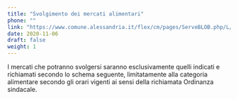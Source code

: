 ```yaml
---
title: "Svolgimento dei mercati alimentari"
phone: ""
link: "https://www.comune.alessandria.it/flex/cm/pages/ServeBLOB.php/L/IT/IDPagina/2724?fbclid=IwAR3rBZPpOLvIg5i_071YyIUatwK0EktkD8V9xdO-8Xm5uXi9dFlFMlpkMfY"
date: 2020-11-06
draft: false
weight: 1
---
```


I mercati che potranno svolgersi saranno esclusivamente quelli indicati e richiamati secondo lo schema  seguente, limitatamente alla categoria alimentare secondo gli orari vigenti ai sensi della richiamata Ordinanza sindacale.
